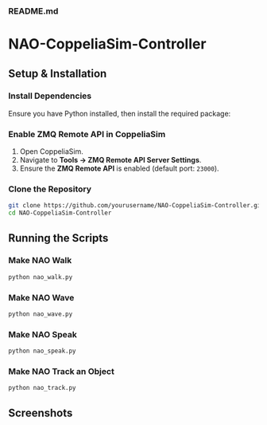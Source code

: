 ### **README.md**

# NAO-CoppeliaSim-Controller

## Setup & Installation

### Install Dependencies
Ensure you have Python installed, then install the required package:


### Enable ZMQ Remote API in CoppeliaSim
1. Open CoppeliaSim.  
2. Navigate to **Tools → ZMQ Remote API Server Settings**.  
3. Ensure the **ZMQ Remote API** is enabled (default port: `23000`).  

### Clone the Repository
```bash
git clone https://github.com/yourusername/NAO-CoppeliaSim-Controller.git
cd NAO-CoppeliaSim-Controller
```

## Running the Scripts

### Make NAO Walk
```bash
python nao_walk.py
```

### Make NAO Wave
```bash
python nao_wave.py
```

### Make NAO Speak
```bash
python nao_speak.py
```

### Make NAO Track an Object
```bash
python nao_track.py
```

## Screenshots 
